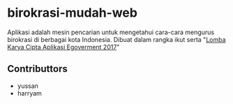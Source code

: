 # birokrasi-mudah-web

Aplikasi adalah mesin pencarian untuk mengetahui cara-cara mengurus birokrasi di berbagai kota Indonesia. Dibuat dalam rangka ikut serta "[Lomba Karya Cipta Aplikasi Egoverment 2017](https://kompetisi.id/competition/T0RnNQ/regulations/Hackhathon-2.0-(HIMTI)-UMN)"

## Contributtors 
- yussan
- harryam